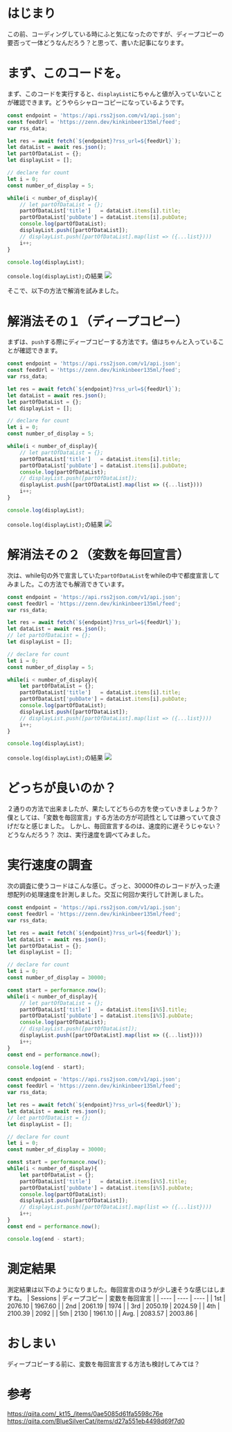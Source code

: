 # はじまり
この前、コーディングしている時にふと気になったのですが、ディープコピーの要否って一体どうなんだろう？と思って、書いた記事になります。

# まず、このコードを。
まず、このコードを実行すると、`displayList`にちゃんと値が入っていないことが確認できます。どうやらシャローコピーになっているようです。
~~~javascript
const endpoint = 'https://api.rss2json.com/v1/api.json';
const feedUrl = 'https://zenn.dev/kinkinbeer135ml/feed';
var rss_data;

let res = await fetch(`${endpoint}?rss_url=${feedUrl}`);
let dataList = await res.json();
let partOfDataList = {};
let displayList = [];

// declare for count
let i = 0;
const number_of_display = 5;

while(i < number_of_display){
    // let partOfDataList = {};
    partOfDataList['title']   = dataList.items[i].title;
    partOfDataList['pubDate'] = dataList.items[i].pubDate;
    console.log(partOfDataList);
    displayList.push([partOfDataList]);
    // displayList.push([partOfDataList].map(list => ({...list})))
    i++;
}

console.log(displayList);
~~~
`console.log(displayList);`の結果
![](https://storage.googleapis.com/zenn-user-upload/21e169d189c2-20220103.png)

そこで、以下の方法で解消を試みました。

# 解消法その１（ディープコピー）
まずは、`push`する際にディープコピーする方法です。値はちゃんと入っていることが確認できます。
~~~javascript
const endpoint = 'https://api.rss2json.com/v1/api.json';
const feedUrl = 'https://zenn.dev/kinkinbeer135ml/feed';
var rss_data;

let res = await fetch(`${endpoint}?rss_url=${feedUrl}`);
let dataList = await res.json();
let partOfDataList = {};
let displayList = [];

// declare for count
let i = 0;
const number_of_display = 5;

while(i < number_of_display){
    // let partOfDataList = {};
    partOfDataList['title']   = dataList.items[i].title;
    partOfDataList['pubDate'] = dataList.items[i].pubDate;
    console.log(partOfDataList);
    // displayList.push([partOfDataList]);
    displayList.push([partOfDataList].map(list => ({...list})))
    i++;
}

console.log(displayList);
~~~
`console.log(displayList);`の結果
![](https://storage.googleapis.com/zenn-user-upload/d72fa46ca30f-20220103.png)

# 解消法その２（変数を毎回宣言）
次は、while句の外で宣言していた`partOfDataList`をwhileの中で都度宣言してみました。この方法でも解消できています。
~~~javascript
const endpoint = 'https://api.rss2json.com/v1/api.json';
const feedUrl = 'https://zenn.dev/kinkinbeer135ml/feed';
var rss_data;

let res = await fetch(`${endpoint}?rss_url=${feedUrl}`);
let dataList = await res.json();
// let partOfDataList = {};
let displayList = [];

// declare for count
let i = 0;
const number_of_display = 5;

while(i < number_of_display){
    let partOfDataList = {};
    partOfDataList['title']   = dataList.items[i].title;
    partOfDataList['pubDate'] = dataList.items[i].pubDate;
    console.log(partOfDataList);
    displayList.push([partOfDataList]);
    // displayList.push([partOfDataList].map(list => ({...list})))
    i++;
}

console.log(displayList);
~~~
`console.log(displayList);`の結果
![](https://storage.googleapis.com/zenn-user-upload/0f929f1a4d21-20220103.png)

# どっちが良いのか？
２通りの方法で出来ましたが、果たしてどちらの方を使っていきましょうか？
僕としては、「変数を毎回宣言」する方法の方が可読性としては勝っていて良さげだなと感じました。
しかし、毎回宣言するのは、速度的に遅そうじゃない？　どうなんだろう？
次は、実行速度を調べてみました。

# 実行速度の調査
次の調査に使うコードはこんな感じ。ざっと、30000件のレコードが入った連想配列の処理速度を計測しました。交互に何回か実行して計測しました。
~~~javascript:解消法その１（ディープコピー）.js
const endpoint = 'https://api.rss2json.com/v1/api.json';
const feedUrl = 'https://zenn.dev/kinkinbeer135ml/feed';
var rss_data;

let res = await fetch(`${endpoint}?rss_url=${feedUrl}`);
let dataList = await res.json();
let partOfDataList = {};
let displayList = [];

// declare for count
let i = 0;
const number_of_display = 30000;

const start = performance.now();
while(i < number_of_display){
    // let partOfDataList = {};
    partOfDataList['title']   = dataList.items[i%5].title;
    partOfDataList['pubDate'] = dataList.items[i%5].pubDate;
    console.log(partOfDataList);
    // displayList.push([partOfDataList]);
    displayList.push([partOfDataList].map(list => ({...list})))
    i++;
}
const end = performance.now();

console.log(end - start);
~~~

~~~javascript:解消法その２（変数を毎回宣言）.js
const endpoint = 'https://api.rss2json.com/v1/api.json';
const feedUrl = 'https://zenn.dev/kinkinbeer135ml/feed';
var rss_data;

let res = await fetch(`${endpoint}?rss_url=${feedUrl}`);
let dataList = await res.json();
// let partOfDataList = {};
let displayList = [];

// declare for count
let i = 0;
const number_of_display = 30000;

const start = performance.now();
while(i < number_of_display){
    let partOfDataList = {};
    partOfDataList['title']   = dataList.items[i%5].title;
    partOfDataList['pubDate'] = dataList.items[i%5].pubDate;
    console.log(partOfDataList);
    displayList.push([partOfDataList]);
    // displayList.push([partOfDataList].map(list => ({...list})))
    i++;
}
const end = performance.now();

console.log(end - start);
~~~

# 測定結果
測定結果は以下のようになりました。毎回宣言のほうが少し速そうな感じはしますね。
| Sessions |  ディープコピー  |  変数を毎回宣言  |
| ---- | ---- | ---- |
| 1st |  2076.10  |  1967.60  |
| 2nd |  2061.19  |  1974  |
| 3rd |  2050.19  |   2024.59 |
| 4th |  2100.39  |  2092  |
| 5th |  2130  |  1961.10  |
| Avg. |  2083.57  |  2003.86  |

# おしまい
ディープコピーする前に、変数を毎回宣言する方法も検討してみては？

# 参考
https://qiita.com/_kt15_/items/0ae5085d61fa5598c76e
https://qiita.com/BlueSilverCat/items/d27a551eb4498d69f7d0
